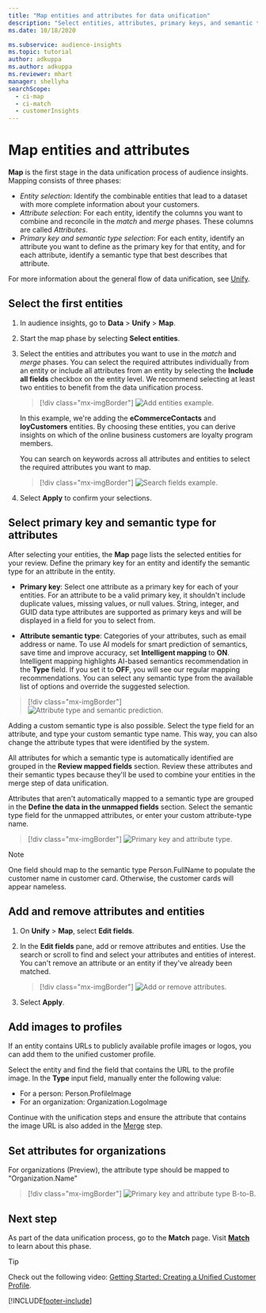 ```yaml
---
title: "Map entities and attributes for data unification"
description: "Select entities, attributes, primary keys, and semantic types to map data to the unified customer profile."
ms.date: 10/18/2020

ms.subservice: audience-insights
ms.topic: tutorial
author: adkuppa
ms.author: adkuppa
ms.reviewer: mhart
manager: shellyha
searchScope: 
  - ci-map
  - ci-match
  - customerInsights
---
```


# Map entities and attributes

**Map** is the first stage in the data unification process of audience insights. Mapping consists of three phases:

- *Entity selection*: Identify the combinable entities that lead to a dataset with more complete information about your customers.
- *Attribute selection*: For each entity, identify the columns you want to combine and reconcile in the *match* and *merge* phases. These columns are called *Attributes*.
- *Primary key and semantic type selection*: For each entity, identify an attribute you want to define as the primary key for that entity, and for each attribute, identify a semantic type that best describes that attribute.

For more information about the general flow of data unification, see [Unify](data-unification.md).

## Select the first entities

1. In audience insights, go to **Data** > **Unify** > **Map**.

2. Start the map phase by selecting **Select entities**.

3. Select the entities and attributes you want to use in the *match* and *merge* phases. You can select the required attributes individually from an entity or include all attributes from an entity by selecting the **Include all fields** checkbox on the entity level. We recommend selecting at least two entities to benefit from the data unification process.

   > [!div class="mx-imgBorder"]
   > ![Add entities example.](media/data-manager-configure-map-add-entities-example.png "Add entities example")

   In this example, we're adding the **eCommerceContacts** and **loyCustomers** entities. By choosing these entities, you can derive insights on which of the online business customers are loyalty program members.
   
   You can search on keywords across all attributes and entities to select the required attributes you want to map.
   
     > [!div class="mx-imgBorder"]
   > ![Search fields example.](media/data-manager-configure-map-search-fields-example.png "Search fields example")

4. Select **Apply** to confirm your selections.

## Select primary key and semantic type for attributes

After selecting your entities, the **Map** page lists the selected entities for your review. Define the primary key for an entity and identify the semantic type for an attribute in the entity.

- **Primary key**: Select one attribute as a primary key for each of your entities. For an attribute to be a valid primary key, it shouldn't include duplicate values, missing values, or null values. String, integer, and GUID data type attributes are supported as primary keys and will be displayed in a field for you to select from.

- **Attribute semantic type**: Categories of your attributes, such as email address or name. To use AI models for smart prediction of semantics, save time and improve accuracy, set **Intelligent mapping** to **ON**. Intelligent mapping highlights AI-based semantics recommendation in the **Type** field. If you set it to **OFF**, you will see our regular mapping recommendations. You can select any semantic type from the available list of options and override the suggested selection.

> [!div class="mx-imgBorder"]
> ![Attribute type and semantic prediction.](media/data-manager-configure-map-add-attributes-semantic-prediction.png "Attribute type and semantic prediction")

Adding a custom semantic type is also possible. Select the type field for an attribute, and type your custom semantic type name. This way, you can also change the attribute types that were identified by the system.

All attributes for which a semantic type is automatically identified are grouped in the **Review mapped fields** section. Review these attributes and their semantic types because they'll be used to combine your entities in the merge step of data unification.

Attributes that aren't automatically mapped to a semantic type are grouped in the **Define the data in the unmapped fields** section. Select the semantic type field for the unmapped attributes, or enter your custom attribute-type name.

> [!div class="mx-imgBorder"]
> ![Primary key and attribute type.](media/data-manager-configure-map-add-attributes.png "Primary key and attribute type")

> [!NOTE]
> One field should map to the semantic type Person.FullName to populate the customer name in customer card. Otherwise, the customer cards will appear nameless. 

## Add and remove attributes and entities

1. On **Unify** > **Map**, select **Edit fields**.

2. In the **Edit fields** pane, add or remove attributes and entities. Use the search or scroll to find and select your attributes and entities of interest. You can't remove an attribute or an entity if they've already been matched.

   > [!div class="mx-imgBorder"]
   > ![Add or remove attributes.](media/configure-data-map-edit.png "Add or remove attributes")

3. Select **Apply**.

## Add images to profiles

If an entity contains URLs to publicly available profile images or logos, you can add them to the unified customer profile.

Select the entity and find the field that contains the URL to the profile image. In the **Type** input field, manually enter the following value: 
- For a person: Person.ProfileImage
- For an organization: Organization.LogoImage

Continue with the unification steps and ensure the attribute that contains the image URL is also added in the [Merge](merge-entities.md) step.

## Set attributes for organizations

For organizations (Preview), the attribute type should be mapped to "Organization.Name"
> [!div class="mx-imgBorder"]
> ![Primary key and attribute type B-to-B.](media/configure-data-map-edit-b2b.png "Primary key and attribute type B-to-B")

## Next step

As part of the data unification process, go to the **Match** page. Visit [**Match**](match-entities.md) to learn about this phase.

> [!TIP]
> Check out the following video: [Getting Started: Creating a Unified Customer Profile](https://youtu.be/oBfGEhucAxs).


[!INCLUDE[footer-include](../includes/footer-banner.md)]